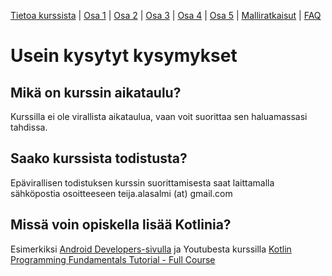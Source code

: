 [Tietoa kurssista](README.md) | [Osa 1](osa-1.md) | [Osa 2](osa-2.md) | [Osa 3](osa-3.md) | [Osa 4](osa-4.md) | [Osa 5](osa-5.md) | [Malliratkaisut](malliratkaisut/malliratkaisut.md) | [FAQ](faq.md)

# Usein kysytyt kysymykset

## Mikä on kurssin aikataulu?

Kurssilla ei ole virallista aikataulua, vaan voit suorittaa sen haluamassasi tahdissa.

## Saako kurssista todistusta?

Epävirallisen todistuksen kurssin suorittamisesta saat laittamalla sähköpostia osoitteeseen teija.alasalmi (at) gmail.com

## Missä voin opiskella lisää Kotlinia?

Esimerkiksi [Android Developers-sivulla](https://developer.android.com/kotlin/campaign/learn) ja Youtubesta kurssilla [Kotlin Programming Fundamentals Tutorial - Full Course](https://www.youtube.com/watch?v=AeC4G-H-MQA)